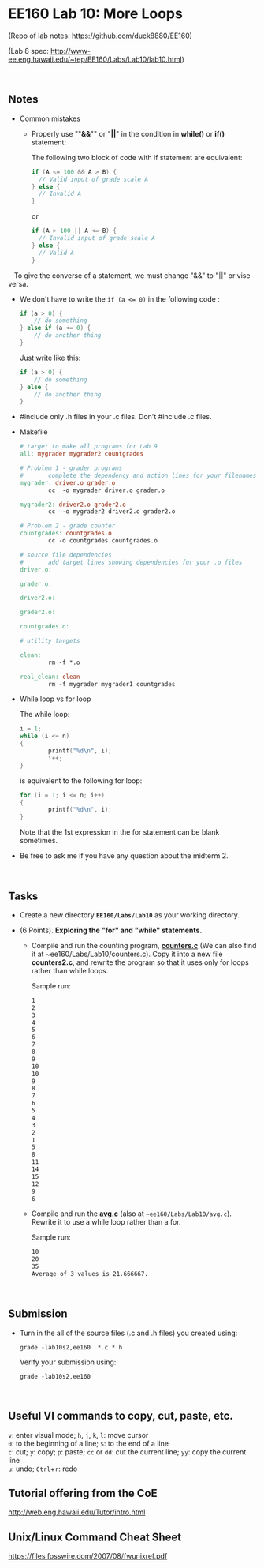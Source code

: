 # EE160 Lab 10: More Loops 

(Repo of lab notes: <https://github.com/duck8880/EE160>)

(Lab 8 spec: <http://www-ee.eng.hawaii.edu/~tep/EE160/Labs/Lab10/lab10.html>)

​     

## Notes

- Common mistakes

  - Properly use ""**&&**"" or "**||**" in the condition in **while()** or **if()** statement: 
  
    The following two block of code with if statement are equivalent: 

    ```c
    if (A <= 100 && A > B) { 
      // Valid input of grade scale A 
    } else {
      // Invalid A
    }
    ```
    or
    ```c
    if (A > 100 || A <= B) { 
      // Invalid input of grade scale A 
    } else {
      // Valid A
    }
    ```
    
    To give the converse of a statement, we must change "&&" to "||" or vise versa.

  - We don't have to write the `if (a <= 0)` in the following code : 

     ```c
     if (a > 0) {
         // do something
     } else if (a <= 0) {
         // do another thing
     }
     ```
     Just write like this:

     ```c
     if (a > 0) {
         // do something
     } else {
         // do another thing
     }
     ```
     
  - \#include only .h files in your .c files. Don't \#include .c files.

  - Makefile

    ```makefile
    # target to make all programs for Lab 9
    all: mygrader mygrader2 countgrades
    
    # Problem 1 - grader programs
    #       complete the dependency and action lines for your filenames
    mygrader: driver.o grader.o
            cc  -o mygrader driver.o grader.o
    
    mygrader2: driver2.o grader2.o
            cc  -o mygrader2 driver2.o grader2.o
    
    # Problem 2 - grade counter
    countgrades: countgrades.o
            cc -o countgrades countgrades.o
    
    # source file dependencies
    #       add target lines showing dependencies for your .o files
    driver.o:
    
    grader.o:
    
    driver2.o:
    
    grader2.o:
    
    countgrades.o:
    
    # utility targets
    
    clean:
            rm -f *.o
    
    real_clean: clean
            rm -f mygrader mygrader1 countgrades

    ```
    
- While loop vs for loop
    
  The while loop:
  ```c
  i = 1;
  while (i <= n)
  { 
          printf("%d\n", i);
          i++;
  }
  ```
  
  is equivalent to the following for loop:
  ```c
  for (i = 1; i <= n; i++)
  {
          printf("%d\n", i);
  }
  ```
  
  Note that the 1st expression in the for statement can be blank sometimes.

- Be free to ask me if you have any question about the midterm 2.


​     

## Tasks

- Create a new directory **`EE160/Labs/Lab10`** as your working directory.

- (6 Points). **Exploring the "for" and "while" statements.**

  - Compile and run the counting program, [**counters.c**](http://www-ee.eng.hawaii.edu/~tep/EE160/Labs/Lab10/counters.c) (We can also find it at ~ee160/Labs/Lab10/counters.c). Copy it into a new file **counters2.c**, and rewrite the program so that it uses only for loops rather than while loops.
  
    Sample run:
    ```bash
    1
    2
    3
    4
    5
    6
    7
    8
    9
    10
    10
    9
    8
    7
    6
    5
    4
    3
    2
    1
    5
    8
    11
    14
    15
    12
    9
    6
    ```
    
  - Compile and run the [**avg.c**](http://www-ee.eng.hawaii.edu/~tep/EE160/Labs/Lab10/avg.c) (also at `~ee160/Labs/Lab10/avg.c`). Rewrite it to use a while loop rather than a for.
  
    Sample run:
    ```bash
    10
    20
    35
    Average of 3 values is 21.666667.
    ````

     ​




## Submission

- Turn in the all of the source files (.c and .h files) you created using:

  `grade -lab10s2,ee160  *.c *.h`  

  Verify your submission using:

  `grade -lab10s2,ee160`  


   ​

## Useful VI commands to copy, cut, paste, etc.

  `v`: enter visual mode;    `h`, `j`, `k`, `l`: move cursor  
  `0`: to the beginning of a line;    `$`: to the end of a line  
  `c`: cut;    `y`: copy;    `p`: paste;    `cc` or `dd`: cut the current line;    `yy`: copy the current line  
  `u`: undo;    `Ctrl`+`r`: redo

## Tutorial offering from the CoE

<http://web.eng.hawaii.edu/Tutor/intro.html>

## Unix/Linux Command Cheat Sheet

<https://files.fosswire.com/2007/08/fwunixref.pdf>
